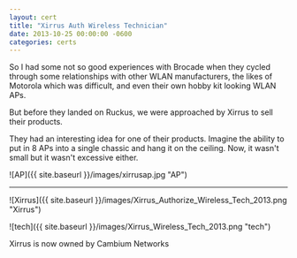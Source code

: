 ```yaml
---
layout: cert
title: "Xirrus Auth Wireless Technician"
date: 2013-10-25 00:00:00 -0600
categories: certs
---
```

So I had some not so good experiences with Brocade when they cycled through some relationships with other WLAN manufacturers, the likes of Motorola which was difficult, and even their own hobby kit looking WLAN APs.  

But before they landed on Ruckus, we were approached by Xirrus to sell their products.  

They had an interesting idea for one of their products.  Imagine the ability to put in 8 APs into a single chassic and hang it on the ceiling.  Now, it wasn't small but it wasn't excessive either.  

![AP]({{ site.baseurl }}/images/xirrusap.jpg "AP")

---

![Xirrus]({{ site.baseurl }}/images/Xirrus_Authorize_Wireless_Tech_2013.png "Xirrus")

![tech]({{ site.baseurl }}/images/Xirrus_Wireless_Tech_2013.png "tech")

Xirrus is now owned by Cambium Networks